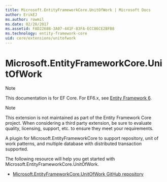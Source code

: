 ```yaml
---
title: Microsoft.EntityFrameworkCore.UnitOfWork | Microsoft Docs
author: ErikEJ
ms.author: rowmil
ms.date: 02/28/2017
ms.assetid: FAD22688-3A07-441F-83FA-ECC86CE2BFB8 
ms.technology: entity-framework-core
uid: core/extensions/unitofwork
---
```


# Microsoft.EntityFrameworkCore.UnitOfWork

> [!NOTE]
> This documentation is for EF Core. For EF6.x, see [Entity Framework 6](../../ef6/index.md).

> [!NOTE]
> This extension is not maintained as part of the Entity Framework Core project. When considering a third party extension, be sure to evaluate quality, licensing, support, etc. to ensure they meet your requirements.

A plugin for Microsoft.EntityFrameworkCore to support repository, unit of work patterns, and multiple database with distributed transaction supported.

The following resource will help you get started with Microsoft.EntityFrameworkCore.UnitOfWork.
* [Microsoft.EntityFrameworkCore.UnitOfWork GitHub repository](https://github.com/Arch/UnitOfWork/)
